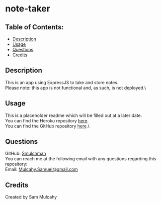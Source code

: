 # note-taker

## Table of Contents:
- [Description](#description)
- [Usage](#usage)
- [Questions](#questions)
- [Credits](#credits)

## Description

This is an app using ExpressJS to take and store notes.\
Please note: this app is not functional and, as such, is not deployed.\

## Usage

This is a placeholder readme which will be filled out at a later date.\
You can find the Heroku repository [here](https://dashboard.heroku.com/apps/fathomless-reaches-10487).\
You can find the GitHub repository [here](https://github.com/Smulchman/note-taker).\

## Questions

GitHub: [Smulchman](https://github.com/Smulchman)  
You can reach me at the following email with any questions regarding this repository:  
Email: Mulcahy.Samuel@gmail.com

## Credits
Created by Sam Mulcahy